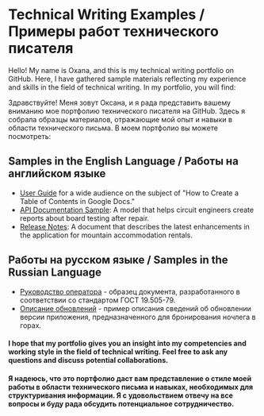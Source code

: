 # Technical Writing Examples / Примеры работ технического писателя

Hello! My name is Oxana, and this is my technical writing portfolio on GitHub. Here, I have gathered sample materials reflecting my experience and skills in the field of technical writing. In my portfolio, you will find:

Здравствуйте! Меня зовут Оксана, и я рада представить вашему вниманию мое портфолию технического писателя на GitHub. Здесь я собрала образцы материалов, отражающие мой опыт и навыки в области технического письма. В моем портфолио вы можете посмотреть:

## Samples in the English Language / Работы на английском языке
+ [User Guide](https://github.com/OxaGen/Writing_Examples/blob/main/User_Guide_Table_of_Contents__Using_Google_Docs.md) for a wide audience on the subject of "How to Create a Table of Contents in Google Docs."
+ [API Documentation Sample](https://github.com/OxaGen/Writing_Examples/blob/main/API_Documentation_Sample_Board_Repair_Report.md): A model that helps circuit engineers create reports about board testing after repair.
+ [Release Notes](https://github.com/OxaGen/Writing_Examples/blob/main/Release_Notes_Sample.md): A document that describes the latest enhancements in the application for mountain accommodation rentals.
  
## Работы на русском языке / Samples in the Russian Language 
+ [Руководство оператора](https://github.com/OxaGen/Writing_Examples/blob/main/%D0%A0%D1%83%D0%BA%D0%BE%D0%B2%D0%BE%D0%B4%D1%81%D1%82%D0%B2%D0%BE%20%D0%BE%D0%BF%D0%B5%D1%80%D0%B0%D1%82%D0%BE%D1%80%D0%B0%20(%D0%A0%D0%A3%D0%A1)_Operator's%20Manual%20(RUS).md) - образец документа, разработанного в соответствии со стандартом ГОСТ 19.505-79. 
+ [Описание обновлений](https://github.com/OxaGen/Writing_Examples/blob/main/Release_Notes_Sample_RUS.md) - пример описания сведений об обновлении версии приложения, предназначенного для бронирования ночлега в горах.

#### I hope that my portfolio gives you an insight into my competencies and working style in the field of technical writing. Feel free to ask any questions and discuss potential collaborations. 
#### Я надеюсь, что это портфолио даст вам представление о стиле моей работы в области технического письма и навыках, необходимых для структуривания информации. Я с удовольствием отвечу на все вопросы и буду рада обсудить потенциальное сотрудничество.
